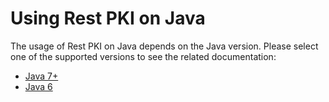 ﻿# Using Rest PKI on Java

The usage of Rest PKI on Java depends on the Java version. Please select one of the supported
versions to see the related documentation:

* [Java 7+](current.md)
* [Java 6](legacy.md)

